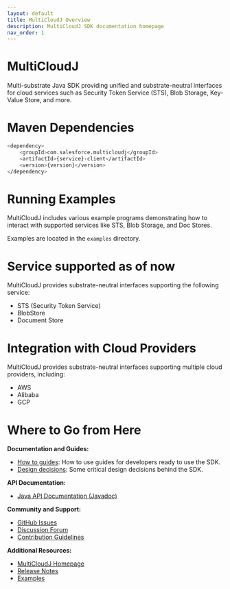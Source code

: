 ```yaml
---
layout: default
title: MultiCloudJ Overview
description: MultiCloudJ SDK documentation homepage
nav_order: 1
---
```



# MultiCloudJ
Multi-substrate Java SDK providing unified and substrate-neutral interfaces for cloud services such as Security Token Service (STS), Blob Storage, Key-Value Store, and more.

# Maven Dependencies
```bash
<dependency>
    <groupId>com.salesforce.multicloudj</groupId>
    <artifactId>{service}-client</artifactId>
    <version>{version}</version>
</dependency>
```

# Running Examples

MultiCloudJ includes various example programs demonstrating how to interact with supported services like STS, Blob Storage, and Doc Stores.

Examples are located in the `examples` directory.

# Service supported as of now

MultiCloudJ provides substrate-neutral interfaces supporting the following service:

* STS (Security Token Service)
* BlobStore
* Document Store


# Integration with Cloud Providers

MultiCloudJ provides substrate-neutral interfaces supporting multiple cloud providers, including:

* AWS
* Alibaba
* GCP

# Where to Go from Here
**Documentation and Guides:**

* [How to guides](guides/index.html): How to use guides for developers ready to use the SDK.
* [Design decisions](design/index.html): Some critical design decisions behind the SDK.

**API Documentation:**

* [Java API Documentation (Javadoc)](api/java/index.html)

**Community and Support:**

* [GitHub Issues](https://github.com/salesforce/multicloudj/issues)
* [Discussion Forum](https://github.com/salesforce/multicloudj/issues)
* [Contribution Guidelines](https://github.com/salesforce/multicloudj/blob/main/CONTRIBUTING.md)

**Additional Resources:**

* [MultiCloudJ Homepage](https://github.com/salesforce/multicloudj)
* [Release Notes](https://github.com/salesforce/multicloudj/releases)
* [Examples](https://github.com/salesforce/multicloudj/tree/main/examples)
